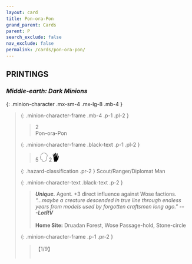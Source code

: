```yaml
---
layout: card
title: Pon-ora-Pon
grand_parent: Cards
parent: P
search_exclude: false
nav_exclude: false
permalink: /cards/pon-ora-pon/
---
```


## PRINTINGS


### _Middle-earth: Dark Minions_

{: .minion-character .mx-sm-4 .mx-lg-8 .mb-4 }
> {: .minion-character-frame .mb-4 .p-1 .pl-2 }
> > <div class="hazard-mp">2</div>
> > <div class="card-name">Pon-ora-Pon</div>
>
> {: .minion-character-frame .black-text .p-1 .pl-2 }
> > 5 ![](/assets/images/mind.svg) 2![](/assets/images/di.svg)
>
> {: .hazard-classification .pr-2 }
> Scout/Ranger/Diplomat Man
>
> {: .minion-character-text .black-text .p-2 }
> > _**Unique.**_ Agent. +3 direct influence against Wose factions. <br>_“...maybe a creature descended in true line through endless years from models used by forgotten craftsmen long ago."_ ***---&NoBreak;LotRV***  <br><br>**Home Site:** Druadan Forest, Wose Passage-hold, Stone-circle 
>
> {: .minion-character-frame .p-1 .pr-2 }
> > <div class="card-shield">【1/9】</div>
> > <div class="card-corruption-white">&nbsp;</div>
